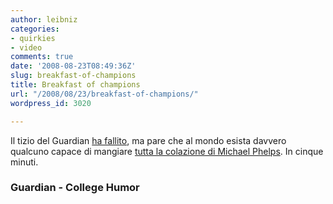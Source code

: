 ```yaml
---
author: leibniz
categories:
- quirkies
- video
comments: true
date: '2008-08-23T08:49:36Z'
slug: breakfast-of-champions
title: Breakfast of champions
url: "/2008/08/23/breakfast-of-champions/"
wordpress_id: 3020

---
```

Il tizio del Guardian [ha fallito](http://www.guardian.co.uk/lifeandstyle/video/2008/aug/15/jon.henley.breakfast), ma pare che al mondo esista davvero qualcuno capace di mangiare [tutta la colazione di Michael Phelps](http://www.collegehumor.com/video:1827680). In cinque minuti.


### Guardian - College Humor
